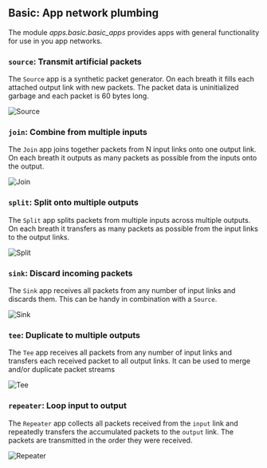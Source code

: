 ## Basic: App network plumbing

The module *apps.basic.basic_apps* provides apps with general
functionality for use in you app networks.

### `source`: Transmit artificial packets

The `Source` app is a synthetic packet generator. On each breath it fills
each attached output link with new packets. The packet data is
uninitialized garbage and each packet is 60 bytes long.

![Source](.images/Source.png)

### `join`: Combine from multiple inputs

The `Join` app joins together packets from N input links onto one
output link. On each breath it outputs as many packets as possible
from the inputs onto the output.

![Join](.images/Join.png)

### `split`: Split onto multiple outputs

The `Split` app splits packets from multiple inputs across multiple
outputs. On each breath it transfers as many packets as possible from
the input links to the output links.

![Split](.images/Split.png)

### `sink`: Discard incoming packets

The `Sink` app receives all packets from any number of input links and
discards them. This can be handy in combination with a `Source`.

![Sink](.images/Sink.png)

### `tee`: Duplicate to multiple outputs

The `Tee` app receives all packets from any number of input links and
transfers each received packet to all output links. It can be used to
merge and/or duplicate packet streams

![Tee](.images/Tee.png)

### `repeater`: Loop input to output

The `Repeater` app collects all packets received from the `input` link
and repeatedly transfers the accumulated packets to the `output`
link. The packets are transmitted in the order they were received.

![Repeater](.images/Repeater.png)

